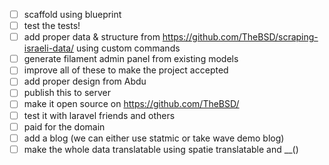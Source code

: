 - [ ] scaffold using blueprint 
- [ ] test the tests!
- [ ] add proper data & structure from https://github.com/TheBSD/scraping-israeli-data/ using custom commands
- [ ] generate filament admin panel from existing models 
- [ ] improve all of these to make the project accepted
- [ ] add proper design from Abdu 
- [ ] publish this to server
- [ ] make it open source on https://github.com/TheBSD/
- [ ] test it with laravel friends and others
- [ ] paid for the domain
- [ ] add a blog (we can either use statmic or take wave demo blog)
- [ ] make the whole data translatable using spatie translatable and __()
